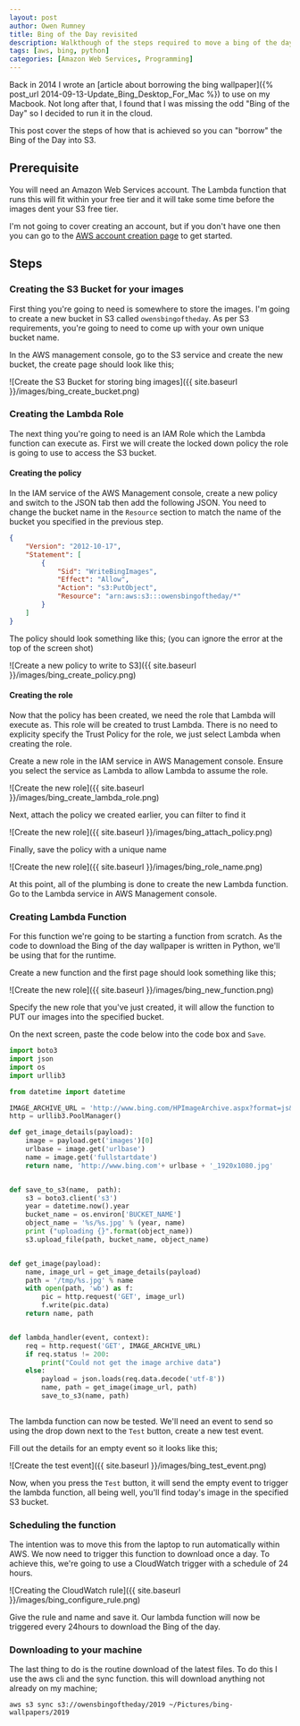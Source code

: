 ```yaml
---
layout: post
author: Owen Rumney
title: Bing of the Day revisited
description: Walkthough of the steps required to move a bing of the day wallpaper borrower into a lambda script triggered by CloudWatch
tags: [aws, bing, python]
categories: [Amazon Web Services, Programming]
---
```


Back in 2014 I wrote an [article about borrowing the bing wallpaper]({% post_url 2014-09-13-Update_Bing_Desktop_For_Mac %}) to use on my Macbook. Not long after that, I found that I was missing the odd "Bing of the Day" so I decided to run it in the cloud. 

This post cover the steps of how that is achieved so you can "borrow" the Bing of the Day into S3.

## Prerequisite

You will need an Amazon Web Services account. The Lambda function that runs this will fit within your free tier and it will take some time before the images dent your S3 free tier.

I'm not going to cover creating an account, but if you don't have one then you can go to the [AWS account creation page](https://portal.aws.amazon.com/billing/signup?nc2=h_ct&src=header_signup&redirect_url=https%3A%2F%2Faws.amazon.com%2Fregistration-confirmation#/start) to get started.

## Steps

### Creating the S3 Bucket for your images
First thing you're going to need is somewhere to store the images. I'm going to create a new bucket in S3 called `owensbingoftheday`. As per S3 requirements, you're going to need to come up with your own unique bucket name.

In the AWS management console, go to the S3 service and create the new bucket, the create page should look like this;

![Create the S3 Bucket for storing bing images]({{ site.baseurl }}/images/bing_create_bucket.png)

### Creating the Lambda Role

The next thing you're going to need is an IAM Role which the Lambda function can execute as. First we will create the locked down policy the role is going to use to access the S3 bucket.

#### Creating the policy

In the IAM service of the AWS Management console, create a new policy and switch to the JSON tab then add the following JSON. You need to change the bucket name in the `Resource` section to match the name of the bucket you specified in the previous step.

```json
{
    "Version": "2012-10-17",
    "Statement": [
        {
            "Sid": "WriteBingImages",
            "Effect": "Allow",
            "Action": "s3:PutObject",
            "Resource": "arn:aws:s3:::owensbingoftheday/*"
        }
    ]
}
```

The policy should look something like this; (you can ignore the error at the top of the screen shot)

![Create a new policy to write to S3]({{ site.baseurl }}/images/bing_create_policy.png) 

#### Creating the role

Now that the policy has been created, we need the role that Lambda will execute as. This role will be created to trust Lambda. There is no need to explicity specify the Trust Policy for the role, we just select Lambda when creating the role. 

Create a new role in the IAM service in AWS Management console. Ensure you select the service as Lambda to allow Lambda to assume the role.

![Create the new role]({{ site.baseurl }}/images/bing_create_lambda_role.png) 

Next, attach the policy we created earlier, you can filter to find it

![Create the new role]({{ site.baseurl }}/images/bing_attach_policy.png) 

Finally, save the policy with a unique name

![Create the new role]({{ site.baseurl }}/images/bing_role_name.png) 

At this point, all of the plumbing is done to create the new Lambda function. Go to the Lambda service in AWS Management console.

### Creating Lambda Function
For this function we're going to be starting a function from scratch. As the code to download the Bing of the day wallpaper is written in Python, we'll be using that for the runtime.

Create a new function and the first page should look something like this;

![Create the new role]({{ site.baseurl }}/images/bing_new_function.png) 

Specify the new role that you've just created, it will allow the function to PUT our images into the specified bucket.

On the next screen, paste the code below into the code box and `Save`. 

```python
import boto3
import json
import os
import urllib3

from datetime import datetime

IMAGE_ARCHIVE_URL = 'http://www.bing.com/HPImageArchive.aspx?format=js&idx=0&n=1&mkt=en-US'
http = urllib3.PoolManager()

def get_image_details(payload):
    image = payload.get('images')[0]
    urlbase = image.get('urlbase')
    name = image.get('fullstartdate')
    return name, 'http://www.bing.com'+ urlbase + '_1920x1080.jpg'


def save_to_s3(name,  path):
    s3 = boto3.client('s3')
    year = datetime.now().year
    bucket_name = os.environ['BUCKET_NAME']
    object_name = '%s/%s.jpg' % (year, name)
    print ("uploading {}".format(object_name))
    s3.upload_file(path, bucket_name, object_name)


def get_image(payload):
    name, image_url = get_image_details(payload)
    path = '/tmp/%s.jpg' % name
    with open(path, 'wb') as f:
        pic = http.request('GET', image_url)
        f.write(pic.data)
    return name, path


def lambda_handler(event, context):
    req = http.request('GET', IMAGE_ARCHIVE_URL)
    if req.status != 200:
        print("Could not get the image archive data")
    else:
        payload = json.loads(req.data.decode('utf-8'))
        name, path = get_image(image_url, path)
        save_to_s3(name, path)
        
```      

The lambda function can now be tested. We'll need an event to send so using the drop down next to the `Test` button, create a new test event.

Fill out the details for an empty event so it looks like this;

![Create the test event]({{ site.baseurl }}/images/bing_test_event.png) 

Now, when you press the `Test` button, it will send the empty event to trigger the lambda function, all being well, you'll find today's image in the specified S3 bucket.

### Scheduling the function

The intention was to move this from the laptop to run automatically within AWS. We now need to trigger this function to download once a day. To achieve this, we're going to use a CloudWatch trigger with a schedule of 24 hours.

![Creating the CloudWatch rule]({{ site.baseurl }}/images/bing_configure_rule.png)

Give the rule and name and save it. Our lambda function will now be triggered every 24hours to download the Bing of the day.

### Downloading to your machine

The last thing to do is the routine download of the latest files. To do this I use the aws cli and the sync function. this will download anything not already on my machine;

```shell
aws s3 sync s3://owensbingoftheday/2019 ~/Pictures/bing-wallpapers/2019
```

